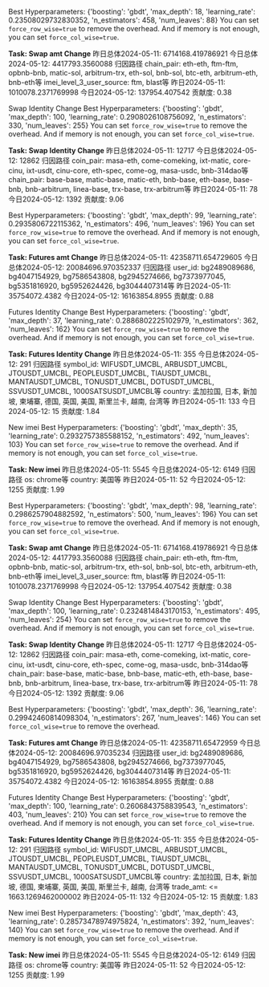 Best Hyperparameters:  {'boosting': 'gbdt', 'max_depth': 18, 'learning_rate': 0.23508029732830352, 'n_estimators': 458, 'num_leaves': 88}
You can set `force_row_wise=true` to remove the overhead.
And if memory is not enough, you can set `force_col_wise=true`.


**Task: Swap amt Change**
昨日总体2024-05-11: 6714168.419786921
今日总体2024-05-12: 4417793.3560088
归因路径
chain_pair: eth-eth, ftm-ftm, opbnb-bnb, matic-sol, arbitrum-trx, eth-sol, bnb-sol, btc-eth, arbitrum-eth, bnb-eth等
imei_level_3_user_source: ftm, blast等
昨日2024-05-11: 1010078.2371769998
今日2024-05-12: 137954.407542
贡献度: 0.38


Swap Identity Change
Best Hyperparameters:  {'boosting': 'gbdt', 'max_depth': 100, 'learning_rate': 0.2908026108756092, 'n_estimators': 330, 'num_leaves': 255}
You can set `force_row_wise=true` to remove the overhead.
And if memory is not enough, you can set `force_col_wise=true`.


**Task: Swap Identity Change**
昨日总体2024-05-11: 12717
今日总体2024-05-12: 12862
归因路径
coin_pair: masa-eth, come-comeking, ixt-matic, core-cinu, ixt-usdt, cinu-core, eth-spec, come-og, masa-usdc, bnb-314dao等
chain_pair: base-base, matic-base, matic-eth, bnb-base, eth-base, base-bnb, bnb-arbitrum, linea-base, trx-base, trx-arbitrum等
昨日2024-05-11: 78
今日2024-05-12: 1392
贡献度: 9.06


Best Hyperparameters:  {'boosting': 'gbdt', 'max_depth': 99, 'learning_rate': 0.2935806722115362, 'n_estimators': 496, 'num_leaves': 196}
You can set `force_row_wise=true` to remove the overhead.
And if memory is not enough, you can set `force_col_wise=true`.


**Task: Futures amt Change**
昨日总体2024-05-11: 42358711.654729605
今日总体2024-05-12: 20084696.970352337
归因路径
user_id: bg2489089686, bg4047154929, bg7586543808, bg2945274666, bg7373977045, bg5351816920, bg5952624426, bg3044407314等
昨日2024-05-11: 35754072.4382
今日2024-05-12: 16163854.8955
贡献度: 0.88


Futures Identity Change
Best Hyperparameters:  {'boosting': 'gbdt', 'max_depth': 37, 'learning_rate': 0.2886802225102979, 'n_estimators': 362, 'num_leaves': 162}
You can set `force_row_wise=true` to remove the overhead.
And if memory is not enough, you can set `force_col_wise=true`.


**Task: Futures Identity Change**
昨日总体2024-05-11: 355
今日总体2024-05-12: 291
归因路径
symbol_id: WIFUSDT_UMCBL, ARBUSDT_UMCBL, JTOUSDT_UMCBL, PEOPLEUSDT_UMCBL, TIAUSDT_UMCBL, MANTAUSDT_UMCBL, TONUSDT_UMCBL, DOTUSDT_UMCBL, SSVUSDT_UMCBL, 1000SATSUSDT_UMCBL等
country: 孟加拉国, 日本, 新加坡, 柬埔寨, 德国, 英国, 美国, 斯里兰卡, 越南, 台湾等
昨日2024-05-11: 133
今日2024-05-12: 15
贡献度: 1.84


New imei
Best Hyperparameters:  {'boosting': 'gbdt', 'max_depth': 35, 'learning_rate': 0.2932757385588152, 'n_estimators': 492, 'num_leaves': 103}
You can set `force_row_wise=true` to remove the overhead.
And if memory is not enough, you can set `force_col_wise=true`.


**Task: New imei**
昨日总体2024-05-11: 5545
今日总体2024-05-12: 6149
归因路径
os: chrome等
country: 美国等
昨日2024-05-11: 52
今日2024-05-12: 1255
贡献度: 1.99


Best Hyperparameters:  {'boosting': 'gbdt', 'max_depth': 98, 'learning_rate': 0.2986257904882592, 'n_estimators': 500, 'num_leaves': 196}
You can set `force_row_wise=true` to remove the overhead.
And if memory is not enough, you can set `force_col_wise=true`.


**Task: Swap amt Change**
昨日总体2024-05-11: 6714168.419786921
今日总体2024-05-12: 4417793.3560088
归因路径
chain_pair: eth-eth, ftm-ftm, opbnb-bnb, matic-sol, arbitrum-trx, eth-sol, bnb-sol, btc-eth, arbitrum-eth, bnb-eth等
imei_level_3_user_source: ftm, blast等
昨日2024-05-11: 1010078.2371769998
今日2024-05-12: 137954.407542
贡献度: 0.38


Swap Identity Change
Best Hyperparameters:  {'boosting': 'gbdt', 'max_depth': 100, 'learning_rate': 0.2324814843170153, 'n_estimators': 495, 'num_leaves': 254}
You can set `force_row_wise=true` to remove the overhead.
And if memory is not enough, you can set `force_col_wise=true`.


**Task: Swap Identity Change**
昨日总体2024-05-11: 12717
今日总体2024-05-12: 12862
归因路径
coin_pair: masa-eth, come-comeking, ixt-matic, core-cinu, ixt-usdt, cinu-core, eth-spec, come-og, masa-usdc, bnb-314dao等
chain_pair: base-base, matic-base, bnb-base, matic-eth, eth-base, base-bnb, bnb-arbitrum, linea-base, trx-base, trx-arbitrum等
昨日2024-05-11: 78
今日2024-05-12: 1392
贡献度: 9.06


Best Hyperparameters:  {'boosting': 'gbdt', 'max_depth': 36, 'learning_rate': 0.29942460814098304, 'n_estimators': 267, 'num_leaves': 146}
You can set `force_col_wise=true` to remove the overhead.


**Task: Futures amt Change**
昨日总体2024-05-11: 42358711.65472959
今日总体2024-05-12: 20084696.97035234
归因路径
user_id: bg2489089686, bg4047154929, bg7586543808, bg2945274666, bg7373977045, bg5351816920, bg5952624426, bg3044407314等
昨日2024-05-11: 35754072.4382
今日2024-05-12: 16163854.8955
贡献度: 0.88


Futures Identity Change
Best Hyperparameters:  {'boosting': 'gbdt', 'max_depth': 100, 'learning_rate': 0.2606843758839543, 'n_estimators': 403, 'num_leaves': 210}
You can set `force_row_wise=true` to remove the overhead.
And if memory is not enough, you can set `force_col_wise=true`.


**Task: Futures Identity Change**
昨日总体2024-05-11: 355
今日总体2024-05-12: 291
归因路径
symbol_id: WIFUSDT_UMCBL, ARBUSDT_UMCBL, JTOUSDT_UMCBL, PEOPLEUSDT_UMCBL, TIAUSDT_UMCBL, MANTAUSDT_UMCBL, TONUSDT_UMCBL, DOTUSDT_UMCBL, SSVUSDT_UMCBL, 1000SATSUSDT_UMCBL等
country: 孟加拉国, 日本, 新加坡, 德国, 柬埔寨, 英国, 美国, 斯里兰卡, 越南, 台湾等
trade_amt: <= 1663.1269462000002
昨日2024-05-11: 132
今日2024-05-12: 15
贡献度: 1.83


New imei
Best Hyperparameters:  {'boosting': 'gbdt', 'max_depth': 43, 'learning_rate': 0.28573478974975824, 'n_estimators': 392, 'num_leaves': 140}
You can set `force_row_wise=true` to remove the overhead.
And if memory is not enough, you can set `force_col_wise=true`.


**Task: New imei**
昨日总体2024-05-11: 5545
今日总体2024-05-12: 6149
归因路径
os: chrome等
country: 美国等
昨日2024-05-11: 52
今日2024-05-12: 1255
贡献度: 1.99



